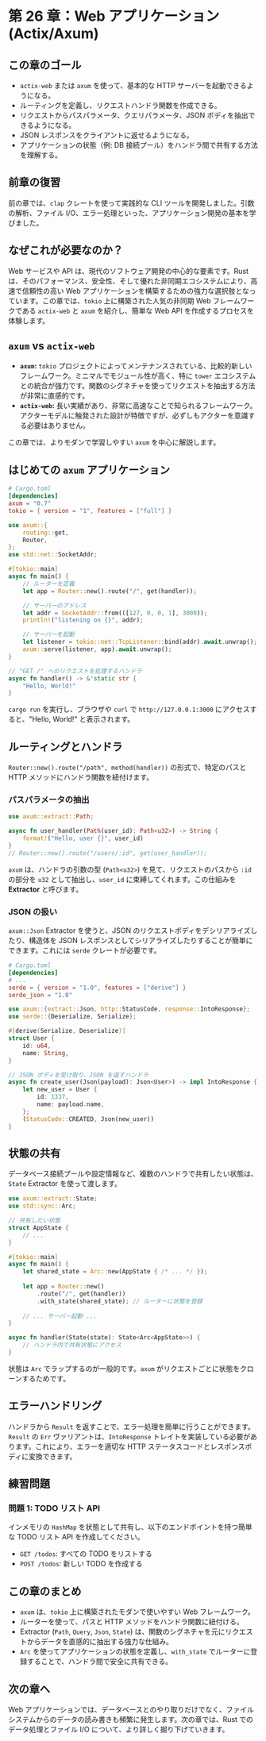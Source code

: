 # 第 26 章：Web アプリケーション (Actix/Axum)

## この章のゴール
- `actix-web` または `axum` を使って、基本的な HTTP サーバーを起動できるようになる。
- ルーティングを定義し、リクエストハンドラ関数を作成できる。
- リクエストからパスパラメータ、クエリパラメータ、JSON ボディを抽出できるようになる。
- JSON レスポンスをクライアントに返せるようになる。
- アプリケーションの状態（例: DB 接続プール）をハンドラ間で共有する方法を理解する。

## 前章の復習
前の章では、`clap` クレートを使って実践的な CLI ツールを開発しました。引数の解析、ファイル I/O、エラー処理といった、アプリケーション開発の基本を学びました。

## なぜこれが必要なのか？
Web サービスや API は、現代のソフトウェア開発の中心的な要素です。Rust は、そのパフォーマンス、安全性、そして優れた非同期エコシステムにより、高速で信頼性の高い Web アプリケーションを構築するための強力な選択肢となっています。この章では、`tokio` 上に構築された人気の非同期 Web フレームワークである `actix-web` と `axum` を紹介し、簡単な Web API を作成するプロセスを体験します。

## `axum` vs `actix-web`
- **`axum`:** `tokio` プロジェクトによってメンテナンスされている、比較的新しいフレームワーク。ミニマルでモジュール性が高く、特に `tower` エコシステムとの統合が強力です。関数のシグネチャを使ってリクエストを抽出する方法が非常に直感的です。
- **`actix-web`:** 長い実績があり、非常に高速なことで知られるフレームワーク。アクターモデルに触発された設計が特徴ですが、必ずしもアクターを意識する必要はありません。

この章では、よりモダンで学習しやすい `axum` を中心に解説します。

## はじめての `axum` アプリケーション
```toml
# Cargo.toml
[dependencies]
axum = "0.7"
tokio = { version = "1", features = ["full"] }
```

```rust
use axum::{
    routing::get,
    Router,
};
use std::net::SocketAddr;

#[tokio::main]
async fn main() {
    // ルーターを定義
    let app = Router::new().route("/", get(handler));

    // サーバーのアドレス
    let addr = SocketAddr::from(([127, 0, 0, 1], 3000));
    println!("listening on {}", addr);

    // サーバーを起動
    let listener = tokio::net::TcpListener::bind(addr).await.unwrap();
    axum::serve(listener, app).await.unwrap();
}

// "GET /" へのリクエストを処理するハンドラ
async fn handler() -> &'static str {
    "Hello, World!"
}
```
`cargo run` を実行し、ブラウザや `curl` で `http://127.0.0.1:3000` にアクセスすると、"Hello, World!" と表示されます。

## ルーティングとハンドラ
`Router::new().route("/path", method(handler))` の形式で、特定のパスと HTTP メソッドにハンドラ関数を紐付けます。

### パスパラメータの抽出
```rust
use axum::extract::Path;

async fn user_handler(Path(user_id): Path<u32>) -> String {
    format!("Hello, user {}", user_id)
}
// Router::new().route("/users/:id", get(user_handler));
```
`axum` は、ハンドラの引数の型 (`Path<u32>`) を見て、リクエストのパスから `:id` の部分を `u32` として抽出し、`user_id` に束縛してくれます。この仕組みを **Extractor** と呼びます。

### JSON の扱い
`axum::Json` Extractor を使うと、JSON のリクエストボディをデシリアライズしたり、構造体を JSON レスポンスとしてシリアライズしたりすることが簡単にできます。これには `serde` クレートが必要です。
```toml
# Cargo.toml
[dependencies]
# ...
serde = { version = "1.0", features = ["derive"] }
serde_json = "1.0"
```

```rust
use axum::{extract::Json, http::StatusCode, response::IntoResponse};
use serde::{Deserialize, Serialize};

#[derive(Serialize, Deserialize)]
struct User {
    id: u64,
    name: String,
}

// JSON ボディを受け取り、JSON を返すハンドラ
async fn create_user(Json(payload): Json<User>) -> impl IntoResponse {
    let new_user = User {
        id: 1337,
        name: payload.name,
    };
    (StatusCode::CREATED, Json(new_user))
}
```

## 状態の共有
データベース接続プールや設定情報など、複数のハンドラで共有したい状態は、`State` Extractor を使って渡します。
```rust
use axum::extract::State;
use std::sync::Arc;

// 共有したい状態
struct AppState {
    // ...
}

#[tokio::main]
async fn main() {
    let shared_state = Arc::new(AppState { /* ... */ });
    
    let app = Router::new()
        .route("/", get(handler))
        .with_state(shared_state); // ルーターに状態を登録
    
    // ... サーバー起動 ...
}

async fn handler(State(state): State<Arc<AppState>>) {
    // ハンドラ内で共有状態にアクセス
}
```
状態は `Arc` でラップするのが一般的です。`axum` がリクエストごとに状態をクローンするためです。

## エラーハンドリング
ハンドラから `Result` を返すことで、エラー処理を簡単に行うことができます。`Result` の `Err` ヴァリアントは、`IntoResponse` トレイトを実装している必要があります。これにより、エラーを適切な HTTP ステータスコードとレスポンスボディに変換できます。

## 練習問題
### 問題 1: TODO リスト API
インメモリの `HashMap` を状態として共有し、以下のエンドポイントを持つ簡単な TODO リスト API を作成してください。
- `GET /todos`: すべての TODO をリストする
- `POST /todos`: 新しい TODO を作成する

## この章のまとめ
- `axum` は、`tokio` 上に構築されたモダンで使いやすい Web フレームワーク。
- ルーターを使って、パスと HTTP メソッドをハンドラ関数に紐付ける。
- Extractor (`Path`, `Query`, `Json`, `State`) は、関数のシグネチャを元にリクエストからデータを直感的に抽出する強力な仕組み。
- `Arc` を使ってアプリケーションの状態を定義し、`with_state` でルーターに登録することで、ハンドラ間で安全に共有できる。

## 次の章へ
Web アプリケーションでは、データベースとのやり取りだけでなく、ファイルシステムからのデータの読み書きも頻繁に発生します。次の章では、Rust でのデータ処理とファイル I/O について、より詳しく掘り下げていきます。
